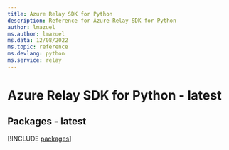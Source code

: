 ```yaml
---
title: Azure Relay SDK for Python
description: Reference for Azure Relay SDK for Python
author: lmazuel
ms.author: lmazuel
ms.data: 12/08/2022
ms.topic: reference
ms.devlang: python
ms.service: relay
---
```

# Azure Relay SDK for Python - latest
## Packages - latest
[!INCLUDE [packages](relay-index.md)]